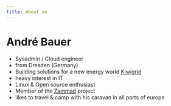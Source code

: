 ```yaml
---
title: About me
---
```


André Bauer
===========

* Sysadmin / Cloud engineer
* from Dresden (Germany)
* Building solutions for a new energy world [Kiwigrid](https://kiwigrid.com)
* heavy interest in IT
* Linux & Open source enthusiast
* Member of the [Zammad](https://zammad.org) project
* likes to travel & camp with his caravan in all parts of europe
